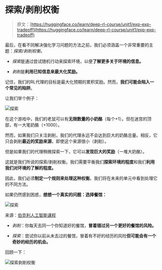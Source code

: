 # 探索/剥削权衡

> 原文：[https://huggingface.co/learn/deep-rl-course/unit1/exp-exp-tradeoff](https://huggingface.co/learn/deep-rl-course/unit1/exp-exp-tradeoff)

最后，在看不同解决强化学习问题的方法之前，我们必须涵盖一个非常重要的主题：*探索/剥削权衡。*

+   *探索*是通过尝试随机行动来探索环境，以便**了解更多关于环境的信息。**

+   *剥削*是**利用已知信息来最大化奖励。**

记住，我们的RL代理的目标是最大化预期的累积奖励。然而，**我们可能会陷入一个常见的陷阱**。

让我们举个例子：

![探索](../Images/8ddcbca3ac19aa9439085910c70097b2.png)

在这个游戏中，我们的老鼠可以有**无限数量的小奶酪**（每个+1）。但在迷宫的顶部，有一大笔奶酪（+1000）。

然而，如果我们只关注剥削，我们的代理永远不会达到巨大的奶酪总量。相反，它只会剥削**最近的奖励来源**，即使这个来源很小（剥削）。

但是如果我们的代理稍微探索一下，它可以**发现巨大的奖励**（一堆大奶酪）。

这就是我们所说的探索/剥削权衡。我们需要平衡我们**探索环境的程度**和我们**利用我们对环境的了解的程度。**

因此，我们必须**制定一个规则来处理这种权衡**。我们将在未来的单元中看到处理它的不同方法。

如果仍然感到困惑，**想想一个真实的问题：选择餐馆：**

![探索](../Images/cbeb3861abcad7c84550ec8710867e1c.png)

来源：[伯克利人工智能课程](https://inst.eecs.berkeley.edu/~cs188/sp20/assets/lecture/lec15_6up.pdf)

+   *剥削*：你每天去同一个你知道好的餐馆，**冒着错过另一个更好的餐馆的风险。**

+   *探索*：尝试你以前从未去过的餐馆，冒着有不好的经历的风险**但可能会有一个奇妙的经历的机会。**

回顾一下：

![探索剥削权衡](../Images/3a59b593e994b9d356515c58b0fa6a24.png)
